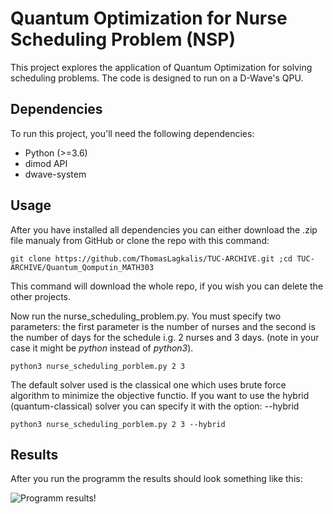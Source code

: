 # Quantum Optimization for Nurse Scheduling Problem (NSP)

This project explores the application of Quantum Optimization for solving scheduling problems. The code is designed to run on a D-Wave's QPU.

## Dependencies

To run this project, you'll need the following dependencies:

- Python (>=3.6)
- dimod API
- dwave-system

## Usage 

After you have installed all dependencies you can either download the .zip file manualy from GitHub or clone the repo with this command:

```console 
git clone https://github.com/ThomasLagkalis/TUC-ARCHIVE.git ;cd TUC-ARCHIVE/Quantum_Qomputin_MATH303
```

This command will download the whole repo, if you wish you can delete the other projects.

Now run the nurse_scheduling_problem.py. You must specify two parameters: the first parameter is the number of nurses and the second is the number of days for the schedule i.g. 2 nurses and 3 days. (note in your case it might be *python* instead of *python3*). 

```console 
python3 nurse_scheduling_porblem.py 2 3
```

The default solver used is the classical one which uses brute force algorithm to minimize the objective functio. 
If you want to use the hybrid (quantum-classical) solver you can specify it with the option: --hybrid

```console 
python3 nurse_scheduling_porblem.py 2 3 --hybrid
```

## Results 

After you run the programm the results should look something like this:

![Programm results!](images/results1.png")



